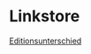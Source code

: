 # Linkstore

[Editionsunterschied](https://learn.microsoft.com/de-de/windows-server/get-started/editions-comparison-windows-server-2022?tabs=version-differences)